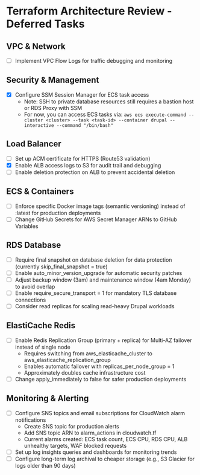 # Terraform Architecture Review - Deferred Tasks

## VPC & Network
- [ ] Implement VPC Flow Logs for traffic debugging and monitoring

## Security & Management
- [x] Configure SSM Session Manager for ECS task access
  - Note: SSH to private database resources still requires a bastion host or RDS Proxy with SSM
  - For now, you can access ECS tasks via: `aws ecs execute-command --cluster <cluster> --task <task-id> --container drupal --interactive --command "/bin/bash"`

## Load Balancer
- [ ] Set up ACM certificate for HTTPS (Route53 validation)
- [x] Enable ALB access logs to S3 for audit trail and debugging
- [ ] Enable deletion protection on ALB to prevent accidental deletion

## ECS & Containers
- [ ] Enforce specific Docker image tags (semantic versioning) instead of :latest for production deployments
- [ ] Change GitHub Secrets for AWS Secret Manager ARNs to GitHub Variables

## RDS Database
- [ ] Require final snapshot on database deletion for data protection (currently skip_final_snapshot = true)
- [ ] Enable auto_minor_version_upgrade for automatic security patches
- [ ] Adjust backup window (3am) and maintenance window (4am Monday) to avoid overlap
- [ ] Enable require_secure_transport = 1 for mandatory TLS database connections
- [ ] Consider read replicas for scaling read-heavy Drupal workloads

## ElastiCache Redis
- [ ] Enable Redis Replication Group (primary + replica) for Multi-AZ failover instead of single node
  - Requires switching from aws_elasticache_cluster to aws_elasticache_replication_group
  - Enables automatic failover with replicas_per_node_group = 1
  - Approximately doubles cache infrastructure cost
- [ ] Change apply_immediately to false for safer production deployments

## Monitoring & Alerting
- [ ] Configure SNS topics and email subscriptions for CloudWatch alarm notifications
  - Create SNS topic for production alerts
  - Add SNS topic ARN to alarm_actions in cloudwatch.tf
  - Current alarms created: ECS task count, ECS CPU, RDS CPU, ALB unhealthy targets, WAF blocked requests
- [ ] Set up log insights queries and dashboards for monitoring trends
- [ ] Configure long-term log archival to cheaper storage (e.g., S3 Glacier for logs older than 90 days)
